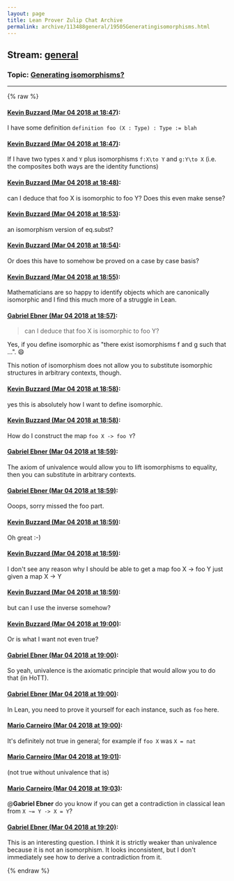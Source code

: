 ```yaml
---
layout: page
title: Lean Prover Zulip Chat Archive 
permalink: archive/113488general/19505Generatingisomorphisms.html
---
```


## Stream: [general](index.html)
### Topic: [Generating isomorphisms?](19505Generatingisomorphisms.html)

---


{% raw %}
#### [ Kevin Buzzard (Mar 04 2018 at 18:47)](https://leanprover.zulipchat.com/#narrow/stream/113488-general/topic/Generating%20isomorphisms%3F/near/123269348):
I have some definition `definition foo (X : Type) : Type := blah`

#### [ Kevin Buzzard (Mar 04 2018 at 18:47)](https://leanprover.zulipchat.com/#narrow/stream/113488-general/topic/Generating%20isomorphisms%3F/near/123269349):
If I have two types `X` and `Y` plus isomorphisms `f:X\to Y` and `g:Y\to X` (i.e. the composites both ways are the identity functions)

#### [ Kevin Buzzard (Mar 04 2018 at 18:48)](https://leanprover.zulipchat.com/#narrow/stream/113488-general/topic/Generating%20isomorphisms%3F/near/123269389):
can I deduce that foo X is isomorphic to foo Y? Does this even make sense?

#### [ Kevin Buzzard (Mar 04 2018 at 18:53)](https://leanprover.zulipchat.com/#narrow/stream/113488-general/topic/Generating%20isomorphisms%3F/near/123269490):
an isomorphism version of eq.subst?

#### [ Kevin Buzzard (Mar 04 2018 at 18:54)](https://leanprover.zulipchat.com/#narrow/stream/113488-general/topic/Generating%20isomorphisms%3F/near/123269539):
Or does this have to somehow be proved on a case by case basis?

#### [ Kevin Buzzard (Mar 04 2018 at 18:55)](https://leanprover.zulipchat.com/#narrow/stream/113488-general/topic/Generating%20isomorphisms%3F/near/123269552):
Mathematicians are so happy to identify objects which are canonically isomorphic and I find this much more of a struggle in Lean.

#### [ Gabriel Ebner (Mar 04 2018 at 18:57)](https://leanprover.zulipchat.com/#narrow/stream/113488-general/topic/Generating%20isomorphisms%3F/near/123269600):
> can I deduce that foo X is isomorphic to foo Y?

Yes, if you define isomorphic as "there exist isomorphisms f and g such that ...". :smile:

This notion of isomorphism does not allow you to substitute isomorphic structures in arbitrary contexts, though.

#### [ Kevin Buzzard (Mar 04 2018 at 18:58)](https://leanprover.zulipchat.com/#narrow/stream/113488-general/topic/Generating%20isomorphisms%3F/near/123269640):
yes this is absolutely how I want to define isomorphic.

#### [ Kevin Buzzard (Mar 04 2018 at 18:58)](https://leanprover.zulipchat.com/#narrow/stream/113488-general/topic/Generating%20isomorphisms%3F/near/123269641):
How do I construct the map `foo X -> foo Y`?

#### [ Gabriel Ebner (Mar 04 2018 at 18:59)](https://leanprover.zulipchat.com/#narrow/stream/113488-general/topic/Generating%20isomorphisms%3F/near/123269642):
The axiom of univalence would allow you to lift isomorphisms to equality, then you can substitute in arbitrary contexts.

#### [ Gabriel Ebner (Mar 04 2018 at 18:59)](https://leanprover.zulipchat.com/#narrow/stream/113488-general/topic/Generating%20isomorphisms%3F/near/123269648):
Ooops, sorry missed the foo part.

#### [ Kevin Buzzard (Mar 04 2018 at 18:59)](https://leanprover.zulipchat.com/#narrow/stream/113488-general/topic/Generating%20isomorphisms%3F/near/123269649):
Oh great :-)

#### [ Kevin Buzzard (Mar 04 2018 at 18:59)](https://leanprover.zulipchat.com/#narrow/stream/113488-general/topic/Generating%20isomorphisms%3F/near/123269652):
I don't see any reason why I should be able to get a map foo X -> foo Y just given a map X -> Y

#### [ Kevin Buzzard (Mar 04 2018 at 18:59)](https://leanprover.zulipchat.com/#narrow/stream/113488-general/topic/Generating%20isomorphisms%3F/near/123269653):
but can I use the inverse somehow?

#### [ Kevin Buzzard (Mar 04 2018 at 19:00)](https://leanprover.zulipchat.com/#narrow/stream/113488-general/topic/Generating%20isomorphisms%3F/near/123269654):
Or is what I want not even true?

#### [ Gabriel Ebner (Mar 04 2018 at 19:00)](https://leanprover.zulipchat.com/#narrow/stream/113488-general/topic/Generating%20isomorphisms%3F/near/123269655):
So yeah, univalence is the axiomatic principle that would allow you to do that (in HoTT).

#### [ Gabriel Ebner (Mar 04 2018 at 19:00)](https://leanprover.zulipchat.com/#narrow/stream/113488-general/topic/Generating%20isomorphisms%3F/near/123269713):
In Lean, you need to prove it yourself for each instance, such as `foo` here.

#### [ Mario Carneiro (Mar 04 2018 at 19:00)](https://leanprover.zulipchat.com/#narrow/stream/113488-general/topic/Generating%20isomorphisms%3F/near/123269716):
It's definitely not true in general; for example if `foo X` was `X = nat`

#### [ Mario Carneiro (Mar 04 2018 at 19:01)](https://leanprover.zulipchat.com/#narrow/stream/113488-general/topic/Generating%20isomorphisms%3F/near/123269727):
(not true without univalence that is)

#### [ Mario Carneiro (Mar 04 2018 at 19:03)](https://leanprover.zulipchat.com/#narrow/stream/113488-general/topic/Generating%20isomorphisms%3F/near/123269789):
@**Gabriel Ebner** do you know if you can get a contradiction in classical lean from `X ~= Y -> X = Y`?

#### [ Gabriel Ebner (Mar 04 2018 at 19:20)](https://leanprover.zulipchat.com/#narrow/stream/113488-general/topic/Generating%20isomorphisms%3F/near/123270257):
This is an interesting question.  I think it is strictly weaker than univalence because it is not an isomorphism.  It looks inconsistent, but I don't immediately see how to derive a contradiction from it.


{% endraw %}

